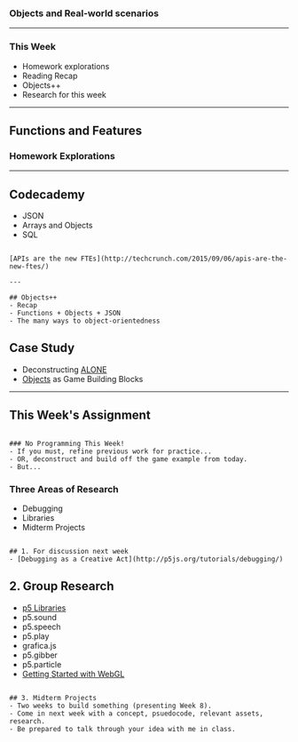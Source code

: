 
### Objects and Real-world scenarios

---

### This Week
- Homework explorations
- Reading Recap
- Objects++
- Research for this week

---

## Functions and Features 
### Homework Explorations

---

## Codecademy
- JSON
- Arrays and Objects
- SQL

~~~

[APIs are the new FTEs](http://techcrunch.com/2015/09/06/apis-are-the-new-ftes/)

---

## Objects++
- Recap
- Functions + Objects + JSON
- The many ways to object-orientedness

~~~

## Case Study
- Deconstructing [ALONE](https://www.youtube.com/watch?v=Bt1hxwG0rxk#t=0m17s)
- [Objects](http://codepen.io/grayfuse/pen/ZbvRRV) as Game Building Blocks

---

## This Week's Assignment

~~~

### No Programming This Week!
- If you must, refine previous work for practice...
- OR, deconstruct and build off the game example from today.
- But...

~~~

### Three Areas of Research
- Debugging
- Libraries
- Midterm Projects

~~~

## 1. For discussion next week
- [Debugging as a Creative Act](http://p5js.org/tutorials/debugging/)

~~~

## 2. Group Research
- [p5 Libraries](http://p5js.org/libraries/)
- p5.sound
- p5.speech
- p5.play
- grafica.js
- p5.gibber
- p5.particle
- [Getting Started with WebGL](https://github.com/processing/p5.js/wiki/Getting-started-with-WebGL-in-p5)

~~~

## 3. Midterm Projects
- Two weeks to build something (presenting Week 8).
- Come in next week with a concept, psuedocode, relevant assets, research.
- Be prepared to talk through your idea with me in class.




